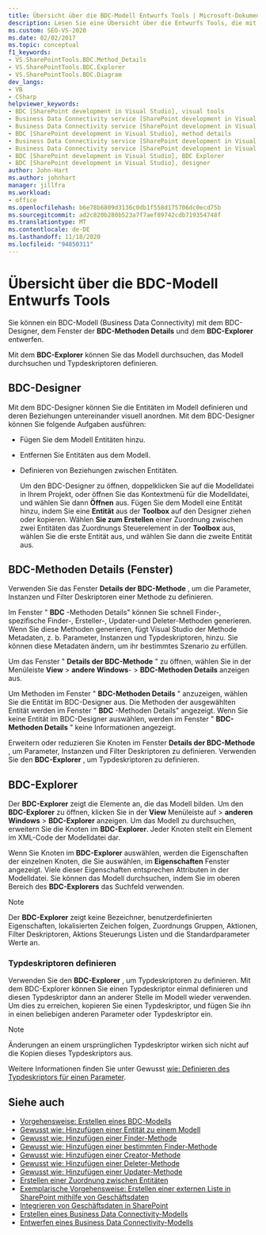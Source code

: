 ```yaml
---
title: Übersicht über die BDC-Modell Entwurfs Tools | Microsoft-Dokumentation
description: Lesen Sie eine Übersicht über die Entwurfs Tools, die mit einem Business Data Connectivity (BDC)-Modell verwendet werden können. Erfahren Sie mehr über den BDC-Designer, das BDC-Methoden Detailfenster und den BDC-Explorer.
ms.custom: SEO-VS-2020
ms.date: 02/02/2017
ms.topic: conceptual
f1_keywords:
- VS.SharePointTools.BDC.Method_Details
- VS.SharePointTools.BDC.Explorer
- VS.SharePointTools.BDC.Diagram
dev_langs:
- VB
- CSharp
helpviewer_keywords:
- BDC [SharePoint development in Visual Studio], visual tools
- Business Data Connectivity service [SharePoint development in Visual Studio], visual tools
- Business Data Connectivity service [SharePoint development in Visual Studio], BDC Explorer
- BDC [SharePoint development in Visual Studio], method details
- Business Data Connectivity service [SharePoint development in Visual Studio], designer
- Business Data Connectivity service [SharePoint development in Visual Studio], method details
- BDC [SharePoint development in Visual Studio], BDC Explorer
- BDC [SharePoint development in Visual Studio], designer
author: John-Hart
ms.author: johnhart
manager: jillfra
ms.workload:
- office
ms.openlocfilehash: b6e78b6809d3136c0db1f558d175706dc0ecd75b
ms.sourcegitcommit: ad2c820b280b523a7f7aef89742cdb719354748f
ms.translationtype: MT
ms.contentlocale: de-DE
ms.lasthandoff: 11/18/2020
ms.locfileid: "94850311"
---
```

# <a name="bdc-model-design-tools-overview"></a>Übersicht über die BDC-Modell Entwurfs Tools
  Sie können ein BDC-Modell (Business Data Connectivity) mit dem BDC-Designer, dem Fenster der **BDC-Methoden Details** und dem **BDC-Explorer** entwerfen.

 Mit dem **BDC-Explorer** können Sie das Modell durchsuchen, das Modell durchsuchen und Typdeskriptoren definieren.

## <a name="bdc-designer"></a>BDC-Designer
 Mit dem BDC-Designer können Sie die Entitäten im Modell definieren und deren Beziehungen untereinander visuell anordnen. Mit dem BDC-Designer können Sie folgende Aufgaben ausführen:

- Fügen Sie dem Modell Entitäten hinzu.

- Entfernen Sie Entitäten aus dem Modell.

- Definieren von Beziehungen zwischen Entitäten.

  Um den BDC-Designer zu öffnen, doppelklicken Sie auf die Modelldatei in Ihrem Projekt, oder öffnen Sie das Kontextmenü für die Modelldatei, und wählen Sie dann **Öffnen** aus. Fügen Sie dem Modell eine Entität hinzu, indem Sie eine **Entität** aus der **Toolbox** auf den Designer ziehen oder kopieren. Wählen **Sie zum Erstellen** einer Zuordnung zwischen zwei Entitäten das Zuordnungs Steuerelement in der **Toolbox** aus, wählen Sie die erste Entität aus, und wählen Sie dann die zweite Entität aus.

## <a name="bdc-method-details-window"></a>BDC-Methoden Details (Fenster)
 Verwenden Sie das Fenster **Details der BDC-Methode** , um die Parameter, Instanzen und Filter Deskriptoren einer Methode zu definieren.

 Im Fenster " **BDC** -Methoden Details" können Sie schnell Finder-, spezifische Finder-, Ersteller-, Updater-und Deleter-Methoden generieren. Wenn Sie diese Methoden generieren, fügt Visual Studio der Methode Metadaten, z. b. Parameter, Instanzen und Typdeskriptoren, hinzu. Sie können diese Metadaten ändern, um ihr bestimmtes Szenario zu erfüllen.

 Um das Fenster " **Details der BDC-Methode** " zu öffnen, wählen Sie in der Menüleiste **View**  >  **andere Windows**-  >  **BDC-Methoden Details** anzeigen aus.

 Um Methoden im Fenster " **BDC-Methoden Details** " anzuzeigen, wählen Sie die Entität im BDC-Designer aus. Die Methoden der ausgewählten Entität werden im Fenster " **BDC** -Methoden Details" angezeigt. Wenn Sie keine Entität im BDC-Designer auswählen, werden im Fenster " **BDC-Methoden Details** " keine Informationen angezeigt.

 Erweitern oder reduzieren Sie Knoten im Fenster **Details der BDC-Methode** , um Parameter, Instanzen und Filter Deskriptoren zu definieren. Verwenden Sie den **BDC-Explorer** , um Typdeskriptoren zu definieren.

## <a name="bdc-explorer"></a>BDC-Explorer
 Der **BDC-Explorer** zeigt die Elemente an, die das Modell bilden. Um den **BDC-Explorer** zu öffnen, klicken Sie in der **View** Menüleiste auf  >  **anderen Windows**  >  **BDC-Explorer** anzeigen. Um das Modell zu durchsuchen, erweitern Sie die Knoten im **BDC-Explorer**. Jeder Knoten stellt ein Element im XML-Code der Modelldatei dar.

 Wenn Sie Knoten im **BDC-Explorer** auswählen, werden die Eigenschaften der einzelnen Knoten, die Sie auswählen, im **Eigenschaften** Fenster angezeigt. Viele dieser Eigenschaften entsprechen Attributen in der Modelldatei. Sie können das Modell durchsuchen, indem Sie im oberen Bereich des **BDC-Explorers** das Suchfeld verwenden.

> [!NOTE]
> Der **BDC-Explorer** zeigt keine Bezeichner, benutzerdefinierten Eigenschaften, lokalisierten Zeichen folgen, Zuordnungs Gruppen, Aktionen, Filter Deskriptoren, Aktions Steuerungs Listen und die Standardparameter Werte an.

### <a name="define-type-descriptors"></a>Typdeskriptoren definieren
 Verwenden Sie den **BDC-Explorer** , um Typdeskriptoren zu definieren. Mit dem BDC-Explorer können Sie einen Typdeskriptor einmal definieren und diesen Typdeskriptor dann an anderer Stelle im Modell wieder verwenden. Um dies zu erreichen, kopieren Sie einen Typdeskriptor, und fügen Sie ihn in einen beliebigen anderen Parameter oder Typdeskriptor ein.

> [!NOTE]
> Änderungen an einem ursprünglichen Typdeskriptor wirken sich nicht auf die Kopien dieses Typdeskriptors aus.

 Weitere Informationen finden Sie unter Gewusst [wie: Definieren des Typdeskriptors für einen Parameter](../sharepoint/how-to-define-the-type-descriptor-of-a-parameter.md).

## <a name="see-also"></a>Siehe auch
- [Vorgehensweise: Erstellen eines BDC-Modells](../sharepoint/how-to-create-a-bdc-model.md)
- [Gewusst wie: Hinzufügen einer Entität zu einem Modell](../sharepoint/how-to-add-an-entity-to-a-model.md)
- [Gewusst wie: Hinzufügen einer Finder-Methode](../sharepoint/how-to-add-a-finder-method.md)
- [Gewusst wie: Hinzufügen einer bestimmten Finder-Methode](../sharepoint/how-to-add-a-specific-finder-method.md)
- [Gewusst wie: Hinzufügen einer Creator-Methode](../sharepoint/how-to-add-a-creator-method.md)
- [Gewusst wie: Hinzufügen einer Deleter-Methode](../sharepoint/how-to-add-a-deleter-method.md)
- [Gewusst wie: Hinzufügen einer Updater-Methode](../sharepoint/how-to-add-an-updater-method.md)
- [Erstellen einer Zuordnung zwischen Entitäten](../sharepoint/creating-an-association-between-entities.md)
- [Exemplarische Vorgehensweise: Erstellen einer externen Liste in SharePoint mithilfe von Geschäftsdaten](../sharepoint/walkthrough-creating-an-external-list-in-sharepoint-by-using-business-data.md)
- [Integrieren von Geschäftsdaten in SharePoint](../sharepoint/integrating-business-data-into-sharepoint.md)
- [Erstellen eines Business Data Connectivity-Modells](../sharepoint/creating-a-business-data-connectivity-model.md)
- [Entwerfen eines Business Data Connectivity-Modells](../sharepoint/designing-a-business-data-connectivity-model.md)
